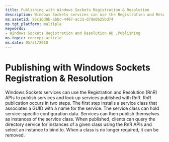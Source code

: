 ```yaml
---
title: Publishing with Windows Sockets Registration & Resolution
description: Windows Sockets services can use the Registration and Resolution (RnR) APIs to publish services and look up services published with RnR.
ms.assetid: 95c16d0b-abbc-4407-ac31-d7de0b25bd74
ms.tgt_platform: multiple
keywords:
- Windows Sockets Registration and Resolution AD ,Publishing
ms.topic: concept-article
ms.date: 05/31/2018
---
```


# Publishing with Windows Sockets Registration & Resolution

Windows Sockets services can use the Registration and Resolution (RnR) APIs to publish services and look up services published with RnR. RnR publication occurs in two steps. The first step installs a service class that associates a GUID with a name for the service. The service class can hold service-specific configuration data. Services can then publish themselves as instances of the service class. When published, clients can query the directory service for instances of a given class using the RnR APIs and select an instance to bind to. When a class is no longer required, it can be removed.

 

 




